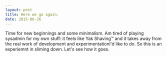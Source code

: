 ```yaml
---
layout: post
title: Here we go again. 
date: 2015-06-26
---
```


Time for new beginnings and some minimalism.  Am tired of playing
sysadmin for my own stuff: it feels like Yak Shaving™ and it takes
away from the real work of development and experimentationI'd like to
do.  So this is an experiemnt in sliming down.  Let's see how it goes.

